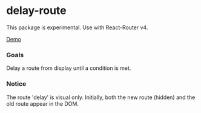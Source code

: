 # delay-route

This package is experimental. Use with React-Router v4.

[Demo](https://connect-async-work-demo.herokuapp.com/)

### Goals

Delay a route from display until a condition is met.

### Notice

The route 'delay' is visual only. Initially, both the new route (hidden) and the old route appear in the DOM.
